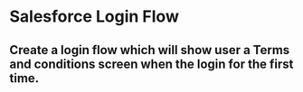 # Salesforce Login Flow

## Create a login flow which will show user a Terms and conditions screen when the login for the first time.
